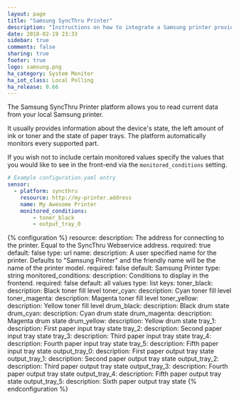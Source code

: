 ```yaml
---
layout: page
title: "Samsung SyncThru Printer"
description: "Instructions on how to integrate a Samsung printer providing SyncThru within Home Assistant."
date: 2018-02-19 23:33
sidebar: true
comments: false
sharing: true
footer: true
logo: samsung.png
ha_category: System Monitor
ha_iot_class: Local Polling
ha_release: 0.66
---
```


The Samsung SyncThru Printer platform allows you to read current data from your local Samsung printer.

It usually provides information about the device's state, the left amount of ink or toner and the state of paper trays.
The platform automatically monitors every supported part.

If you wish not to include certain monitored values specify the values that you would like to see in the front-end via the `monitored_conditions` setting.

```yaml
# Example configuration.yaml entry
sensor:
  - platform: syncthru
    resource: http://my-printer.address
    name: My Awesome Printer
    monitored_conditions:
        - toner_black
        - output_tray_0
```

{% configuration %}
  resource:
    description: The address for connecting to the printer. Equal to the SyncThru Webservice address.
    required: true
    default: false
    type: url
  name:
    description: A user specified name for the printer. Defaults to "Samsung Printer" and the friendly name will be the name of the printer model.
    required: false
    default: Samsung Printer
    type: string
  monitored_conditions:
    description: Conditions to display in the frontend.
    required: false
    default: all values
    type: list
    keys:
      toner_black:
        description: Black toner fill level
      toner_cyan:
        description: Cyan toner fill level
      toner_magenta:
        description: Magenta toner fill level
      toner_yellow:
        description: Yellow toner fill level
      drum_black:
        description: Black drum state
      drum_cyan:
        description: Cyan drum state
      drum_magenta:
        description: Magenta drum state
      drum_yellow:
        description: Yellow drum state
      tray_1:
        description: First paper input tray state
      tray_2:
        description: Second paper input tray state
      tray_3:
        description: Third paper input tray state
      tray_4:
        description: Fourth paper input tray state
      tray_5:
        description: Fifth paper input tray state
      output_tray_0:
        description: First paper output tray state
      output_tray_1:
        description: Second paper output tray state
      output_tray_2:
        description: Third paper output tray state
      output_tray_3:
        description: Fourth paper output tray state
      output_tray_4:
        description: Fifth paper output tray state
      output_tray_5:
        description: Sixth paper output tray state
{% endconfiguration %}
